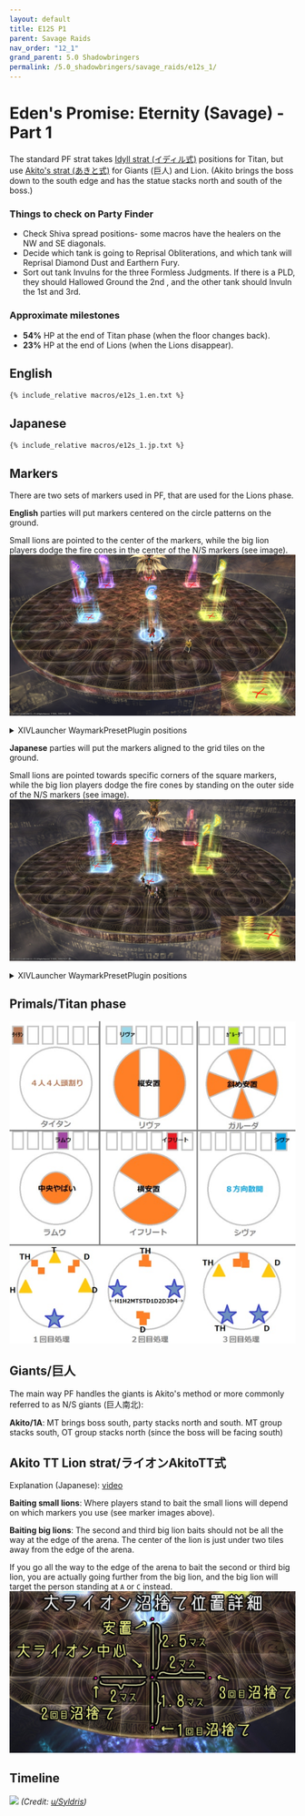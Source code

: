 ```yaml
---
layout: default
title: E12S P1
parent: Savage Raids
nav_order: "12_1"
grand_parent: 5.0 Shadowbringers
permalink: /5.0_shadowbringers/savage_raids/e12s_1/
---
```


# Eden's Promise: Eternity (Savage) - Part 1

The standard PF strat takes [Idyll strat (イディル式)](https://kanatan.info/archives/25637304.html) positions for Titan, but use [Akito's strat (あきと式)](https://youtu.be/hdLm1Q1BEWg) for Giants (巨人) and Lion. (Akito brings the boss down to the south edge and has the statue stacks north and south of the boss.)

### Things to check on Party Finder

- Check Shiva spread positions- some macros have the healers on the NW and SE diagonals.
- Decide which tank is going to Reprisal Obliterations, and which tank will Reprisal Diamond Dust and Earthern Fury.
- Sort out tank Invulns for the three Formless Judgments. If there is a PLD, they should Hallowed Ground the 2nd , and the other tank should Invuln the 1st and 3rd.

### Approximate milestones

- **54%** HP at the end of Titan phase (when the floor changes back).
- **23%** HP at the end of Lions (when the Lions disappear).

## English
```
{% include_relative macros/e12s_1.en.txt %}
```

## Japanese
```
{% include_relative macros/e12s_1.jp.txt %}
```

## Markers

There are two sets of markers used in PF, that are used for the Lions phase. 

**English** parties will put markers centered on the circle patterns on the ground.

Small lions are pointed to the center of the markers, while the big lion players dodge the fire cones in the center of the N/S markers (see image).
![](images/markers_en.jpg)
<details markdown=block>
<summary>XIVLauncher WaymarkPresetPlugin positions</summary>

```json
{
  "Name":"E12S P1 (EN)",
  "MapID":759,
  "A":{"X":0.0,"Y":75.0,"Z":-86.3,"ID":0,"Active":true},
  "B":{"X":11.3,"Y":75.0,"Z":-75.0,"ID":1,"Active":true},
  "C":{"X":0.0,"Y":75.0,"Z":-63.7,"ID":2,"Active":true},
  "D":{"X":-11.3,"Y":75.0,"Z":-75.0,"ID":3,"Active":true},
  "One":{"X":8.43,"Y":75.0,"Z":-81.75,"ID":4,"Active":true},
  "Two":{"X":8.43,"Y":75.0,"Z":-68.25,"ID":5,"Active":true},
  "Three":{"X":-8.43,"Y":75.0,"Z":-68.25,"ID":6,"Active":true},
  "Four":{"X":-8.43,"Y":75.0,"Z":-81.75,"ID":7,"Active":true}
}
```

</details>

**Japanese** parties will put the markers aligned to the grid tiles on the ground.

Small lions are pointed towards specific corners of the square markers, while the big lion players dodge the fire cones by standing on the outer side of the N/S markers (see image).
![](images/markers_jp.jpg)
<details markdown=block>
<summary>XIVLauncher WaymarkPresetPlugin positions</summary>

```json
{
  "Name":"E12S P1 (JP)",
  "MapID":759,
  "A":{"X":0.0,"Y":75.0,"Z":-85.0,"ID":0,"Active":true},
  "B":{"X":10.0,"Y":75.0,"Z":-75.0,"ID":1,"Active":true},
  "C":{"X":0.0,"Y":75.0,"Z":-65.0,"ID":2,"Active":true},
  "D":{"X":-10.0,"Y":75.0,"Z":-75.0,"ID":3,"Active":true},
  "One":{"X":7.071,"Y":75.0,"Z":-82.071,"ID":4,"Active":true},
  "Two":{"X":7.071,"Y":75.0,"Z":-67.929,"ID":5,"Active":true},
  "Three":{"X":-7.071,"Y":75.0,"Z":-67.929,"ID":6,"Active":true},
  "Four":{"X":-7.071,"Y":75.0,"Z":-82.071,"ID":7,"Active":true}
}
```

</details>

## Primals/Titan phase

![](images/titan.jpg)

## Giants/巨人

The main way PF handles the giants is Akito's method or more commonly referred to as N/S giants (巨人南北):

**Akito/1A**: MT brings boss south, party stacks north and south. MT group stacks south, OT group stacks north (since the boss will be facing south)

## Akito TT Lion strat/ライオンAkitoTT式

Explanation (Japanese): [video](https://youtu.be/hdLm1Q1BEWg?t=657)

**Baiting small lions**: Where players stand to bait the small lions will depend on which markers you use (see marker images above).

**Baiting big lions**: The second and third big lion baits should not be all the way at the edge of the arena. The center of the lion is just under two tiles away from the edge of the arena.

If you go all the way to the edge of the arena to bait the second or third big lion, you are actually going further from the big lion, and the big lion will target the person standing at `A` or `C` instead. 
![](images/akito_lions.jpg)

## Timeline

![](https://i.redd.it/qknoduxviu661.png)
*(Credit: [u/Syldris](https://www.reddit.com/r/ffxiv/comments/khx7wr/e12s_part_i_timeline_image/))*